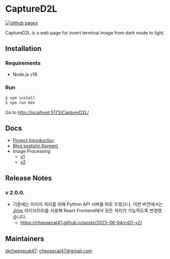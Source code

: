 # CaptureD2L

[![github pages](https://github.com/cheesecat47/CaptureD2L/actions/workflows/gh-pages.yml/badge.svg)](https://github.com/cheesecat47/CaptureD2L/actions/workflows/gh-pages.yml)

CaptureD2L is a web page for invert terminal image from dark mode to light.

## Installation

### Requirements

- Node.js v18

### Run

```bash
$ npm install
$ npm run dev
```

Go to <http://localhost:5173/CaptureD2L/>

## Docs

- [Project Introduction](https://cheesecat47.github.io/posts/2023-02-11-introduce-cd2l/2023-02-11-introduce-cd2l/)
- [Blog posts(in Korean)](https://cheesecat47.github.io/tags/captured-2-l/)
- Image Processing
    - [v1](./captured2l.md)
    - [v2](https://cheesecat47.github.io/posts/2023-06-07/cd2l-rgb-to-hsl/)

## Release Notes

### v 2.0.0.

- 기존에는 이미지 처리를 위해 Python API 서버를 따로 두었으나, 이번 버전에서는 [Jimp](https://github.com/jimp-dev/jimp) 라이브러리를 사용해 React Frontend에서
  모든 처리가 가능하도록 변경했습니다.
    - <https://cheesecat47.github.io/posts/2023-06-04/cd2l-v2/>

## Maintainers

[@cheesecat47](https://github.com/cheesecat47): cheesecat47@gmail.com
